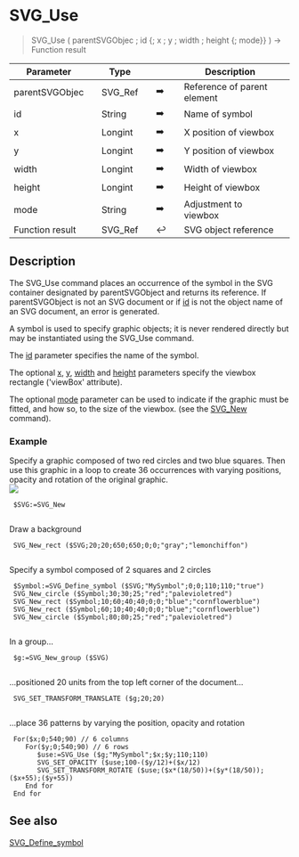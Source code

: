 <!-- nodeReference := SVG_Use ( parentReference ; URL ; x ; y ; Width ; Height )
 -> parentReference (Text)
 -> URL (Text)
 -> x (Real)
 -> y (Real)
 -> Width (Real)
 -> Height (Real)
 <- nodeReference (Text)-->
# SVG_Use

> SVG_Use ( parentSVGObjec ; id {; x ; y ; width ; height {; mode}} ) -> Function result

| Parameter |     | Type |     |     |     | Description |     |
| --- | --- | --- | --- | --- | --- | --- | --- |
| parentSVGObjec |     | SVG_Ref |     | ➡️ |     | Reference of parent element |     |
| id  |     | String |     | ➡️ |     | Name of symbol |     |
| x   |     | Longint |     | ➡️ |     | X position of viewbox |     |
| y   |     | Longint |     | ➡️ |     | Y position of viewbox |     |
| width |     | Longint |     | ➡️ |     | Width of viewbox |     |
| height |     | Longint |     | ➡️ |     | Height of viewbox |     |
| mode |     | String |     | ➡️ |     | Adjustment to viewbox |     |
| Function result |     | SVG_Ref |     | ↩️ |     | SVG object reference |     |

## Description

The SVG_Use command places an occurrence of the symbol in the SVG container designated by parentSVGObject and returns its reference. If parentSVGObject is not an SVG document or if [id](# "Name of symbol") is not the object name of an SVG document, an error is generated.

A symbol is used to specify graphic objects; it is never rendered directly but may be instantiated using the SVG_Use command.

The [id](# "Name of symbol") parameter specifies the name of the symbol.

The optional [x](# "X position of viewbox"), [y](# "Y position of viewbox"), [width](# "Width of viewbox") and [height](# "Height of viewbox") parameters specify the viewbox rectangle ('viewBox' attribute).

The optional [mode](# "Adjustment to viewbox") parameter can be used to indicate if the graphic must be fitted, and how so, to the size of the viewbox. (see the [SVG_New](SVG_New.md)  command).

### Example  

Specify a graphic composed of two red circles and two blue squares. Then use this graphic in a loop to create 36 occurrences with varying positions, opacity and rotation of the original graphic.  
![](https://doc.4d.com/4Dv19/picture/195636/pict195636.en.png)

```4d
 $SVG:=SVG_New   
  
```

Draw a background  

```4d
 SVG_New_rect ($SVG;20;20;650;650;0;0;"gray";"lemonchiffon")  
  
```

Specify a symbol composed of 2 squares and 2 circles  

```4d
 $Symbol:=SVG_Define_symbol ($SVG;"MySymbol";0;0;110;110;"true")  
 SVG_New_circle ($Symbol;30;30;25;"red";"palevioletred")  
 SVG_New_rect ($Symbol;10;60;40;40;0;0;"blue";"cornflowerblue")  
 SVG_New_rect ($Symbol;60;10;40;40;0;0;"blue";"cornflowerblue")  
 SVG_New_circle ($Symbol;80;80;25;"red";"palevioletred")  
  
```

In a group…  

```4d
 $g:=SVG_New_group ($SVG)  
  
```

…positioned 20 units from the top left corner of the document…

```4d
 SVG_SET_TRANSFORM_TRANSLATE ($g;20;20)  
  
```

…place 36 patterns by varying the position, opacity and rotation  

```4d
 For($x;0;540;90) // 6 columns  
    For($y;0;540;90) // 6 rows  
       $use:=SVG_Use ($g;"MySymbol";$x;$y;110;110)  
       SVG_SET_OPACITY ($use;100-($y/12)+($x/12)  
       SVG_SET_TRANSFORM_ROTATE ($use;($x*(18/50))+($y*(18/50));($x+55);($y+55))  
    End for  
 End for

```

## See also

[SVG_Define_symbol](SVG_Define_symbol.md)
